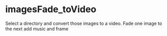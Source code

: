 # imagesFade_toVideo
Select a directory and convert those images to a video. Fade one image to the next add music and frame
